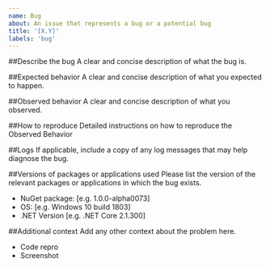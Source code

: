 ```yaml
---
name: Bug
about: An issue that represents a bug or a potential bug
title: '[X.Y]'
labels: 'bug'
---
```


<!-- 
Looking for Support 
Check out our support options at https://particular.net/support 

This template should be only be used to create or report a existing bug
--> 

##Describe the bug
A clear and concise description of what the bug is.

##Expected behavior
A clear and concise description of what you expected to happen.

##Observed behavior
A clear and concise description of what you observed.

##How to reproduce
 Detailed instructions on how to reproduce the Observed Behavior

##Logs
If applicable, include a copy of any log messages that may help diagnose the bug.

##Versions of packages or applications used
Please list the version of the relevant packages or applications in which the bug exists. 
 - NuGet package: [e.g. 1.0.0-alpha0073]
 - OS: [e.g. Windows 10 build 1803]
 - .NET Version [e.g. .NET Core 2.1.300]


##Additional context
Add any other context about the problem here.
- Code repro
- Screenshot